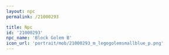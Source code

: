 ```yaml
---
layout: npc
permalink: /21000293

title: Npc
id: '21000293'
npc_name: 'Block Golem B'
icon_url: 'portrait/mob/21000293_m_legogolemsmallblue_p.png'
---
```

